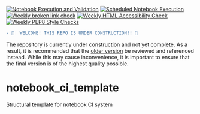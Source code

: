 [![Notebook Execution and Validation](https://github.com/spacetelescope/hst_notebooks/actions/workflows/ci_runner.yml/badge.svg)](https://github.com/spacetelescope/hst_notebooks/actions/workflows/ci_runner.yml)
[![Scheduled Notebook Execution](https://github.com/spacetelescope/hst_notebooks/actions/workflows/ci_nightly.yml/badge.svg)](https://github.com/spacetelescope/hst_notebooks/actions/workflows/ci_nightly.yml)
[![Weekly broken link check](https://github.com/spacetelescope/hst_notebooks/actions/workflows/weekly_broken_link_finder.yml/badge.svg)](https://github.com/spacetelescope/hst_notebooks/actions/workflows/weekly_broken_link_finder.yml)
[![Weekly HTML Accessibility Check](https://github.com/spacetelescope/hst_notebooks/actions/workflows/weekly_html_accessibility_check.yml/badge.svg)](https://github.com/spacetelescope/hst_notebooks/actions/workflows/weekly_html_accessibility_check.yml)
[![Weekly PEP8 Style Checks](https://github.com/spacetelescope/hst_notebooks/actions/workflows/weekly_pep8_style_check.yml/badge.svg)](https://github.com/spacetelescope/hst_notebooks/actions/workflows/weekly_pep8_style_check.yml)

```diff
- 🔴  WELCOME! THIS REPO IS UNDER CONSTRUCTION!! 🔴
```

The repository is currently under construction and not yet complete. As a result, it is recommended that the [older version](https://github.com/spacetelescope/notebooks) be reviewed and referenced instead. While this may cause inconvenience, it is important to ensure that the final version is of the highest quality possible. 

# notebook_ci_template
Structural template for notebook CI system
